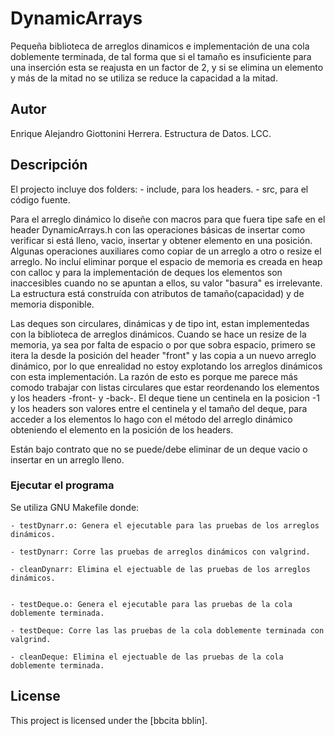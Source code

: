 # DynamicArrays
Pequeña biblioteca de arreglos dinamicos e implementación de una cola doblemente terminada, de tal forma que si el tamaño es insuficiente para una inserción esta se reajusta en un factor de 2, y si se elimina un elemento y más de la mitad no se utiliza se reduce la capacidad a la mitad.

## Autor
Enrique Alejandro Giottonini Herrera.
Estructura de Datos.
LCC.

## Descripción
El projecto incluye dos folders:
    - include, para los headers.
    - src, para el código fuente.

Para el arreglo dinámico lo diseñe con macros para que fuera tipe safe en el header DynamicArrays.h
con las operaciones básicas de insertar como verificar si está lleno, vacio, insertar y obtener elemento en una posición. Algunas operaciones auxiliares como copiar de un arreglo a otro o resize el arreglo. No incluí eliminar porque el espacio de memoria es creada en heap con calloc y para la implementación de deques los elementos son inaccesibles cuando no se apuntan a ellos, su valor "basura" es irrelevante. La estructura está construída con atributos de tamaño(capacidad) y de memoria disponible.

Las deques son circulares, dinámicas y de tipo int, estan implementedas con la biblioteca de arreglos dinámicos. Cuando se hace un resize de la memoria, ya sea por falta de espacio o por que sobra espacio, primero se itera la desde la posición del header "front" y las copia a un nuevo arreglo dinámico, por lo que enrealidad no estoy explotando los arreglos dinámicos con esta implementación. La razón de esto es porque me parece más comodo trabajar con listas circulares que estar reordenando los elementos y los headers -front- y -back-. El deque tiene un centinela en la posicion -1 y los headers son valores entre el centinela y el tamaño del deque, para acceder a los elementos lo hago con el método del arreglo dinámico obteniendo el elemento en la posición de los headers.

Están bajo contrato que no se puede/debe eliminar de un deque vacio o insertar en un arreglo lleno.

### Ejecutar el programa
Se utiliza GNU Makefile donde:

    - testDynarr.o: Genera el ejecutable para las pruebas de los arreglos dinámicos.
 
    - testDynarr: Corre las pruebas de arreglos dinámicos con valgrind.

    - cleanDynarr: Elimina el ejectuable de las pruebas de los arreglos dinámicos.


    - testDeque.o: Genera el ejecutable para las pruebas de la cola doblemente terminada.

    - testDeque: Corre las las pruebas de la cola doblemente terminada con valgrind.

    - cleanDeque: Elimina el ejectuable de las pruebas de la cola doblemente terminada.

## License

This project is licensed under the [bbcita bblin].